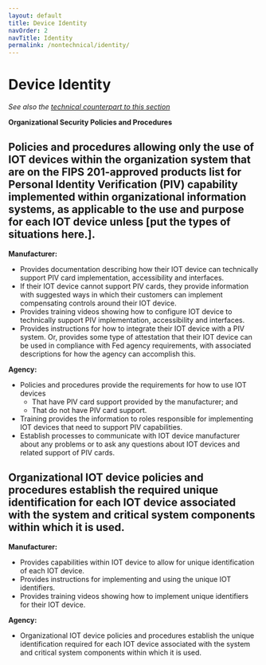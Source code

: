 ```yaml
---
layout: default
title: Device Identity
navOrder: 2
navTitle: Identity
permalink: /nontechnical/identity/
---
```


# Device Identity

_See also the [technical counterpart to this section](../_8259-Catalog/identity.md)_

**Organizational Security Policies and Procedures**

## Policies and procedures allowing only the use of IOT devices within the organization system that are on the FIPS 201-approved products list for Personal Identity Verification (PIV) capability implemented within organizational information systems, as applicable to the use and purpose for each IOT device unless [put the types of situations here.].


**Manufacturer:**

- Provides documentation describing how their IOT device can technically support PIV card implementation, accessibility and interfaces.
- If their IOT device cannot support PIV cards, they provide information with suggested ways in which their customers can implement compensating controls around their IOT device.
- Provides training videos showing how to configure IOT device to technically support PIV implementation, accessibility and interfaces.
- Provides instructions for how to integrate their IOT device with a PIV system. Or, provides some type of attestation that their IOT device can be used in compliance with Fed agency requirements, with associated descriptions for how the agency can accomplish this.

**Agency:**

- Policies and procedures provide the requirements for how to use IOT devices
  - That have PIV card support provided by the manufacturer; and
  - That do not have PIV card support.
- Training provides the information to roles responsible for implementing IOT devices that need to support PIV capabilities.
- Establish processes to communicate with IOT device manufacturer about any problems or to ask any questions about IOT devices and related support of PIV cards.

## Organizational IOT device policies and procedures establish the required unique identification for each IOT device associated with the system and critical system components within which it is used.

**Manufacturer:**

- Provides capabilities within IOT device to allow for unique identification of each IOT device.
- Provides instructions for implementing and using the unique IOT identifiers.
- Provides training videos showing how to implement unique identifiers for their IOT device.

**Agency:**

- Organizational IOT device policies and procedures establish the unique identification required for each IOT device associated with the system and critical system components within which it is used.

